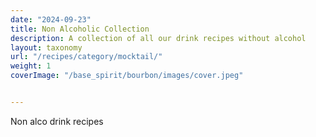 ```yaml
---
date: "2024-09-23"
title: Non Alcoholic Collection
description: A collection of all our drink recipes without alcohol
layout: taxonomy
url: "/recipes/category/mocktail/"
weight: 1
coverImage: "/base_spirit/bourbon/images/cover.jpeg"


---
```



Non alco drink recipes